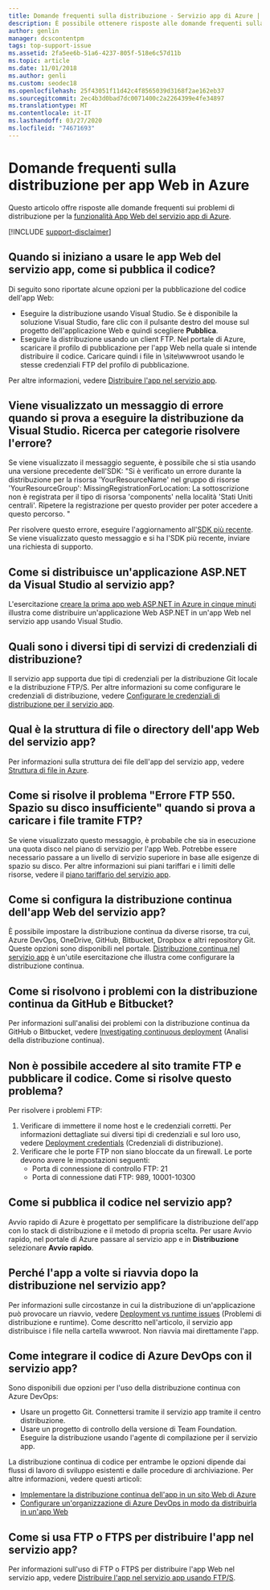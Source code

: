 ```yaml
---
title: Domande frequenti sulla distribuzione - Servizio app di Azure | Microsoft Docs
description: È possibile ottenere risposte alle domande frequenti sulla distribuzione per la funzionalità App Web del servizio app di Azure.
author: genlin
manager: dcscontentpm
tags: top-support-issue
ms.assetid: 2fa5ee6b-51a6-4237-805f-518e6c57d11b
ms.topic: article
ms.date: 11/01/2018
ms.author: genli
ms.custom: seodec18
ms.openlocfilehash: 25f43051f11d42c4f8565039d3168f2ae162eb37
ms.sourcegitcommit: 2ec4b3d0bad7dc0071400c2a2264399e4fe34897
ms.translationtype: MT
ms.contentlocale: it-IT
ms.lasthandoff: 03/27/2020
ms.locfileid: "74671693"
---
```

# <a name="deployment-faqs-for-web-apps-in-azure"></a>Domande frequenti sulla distribuzione per app Web in Azure

Questo articolo offre risposte alle domande frequenti sui problemi di distribuzione per la [funzionalità App Web del servizio app di Azure](https://azure.microsoft.com/services/app-service/web/).

[!INCLUDE [support-disclaimer](../../includes/support-disclaimer.md)]

## <a name="i-am-just-getting-started-with-app-service-web-apps-how-do-i-publish-my-code"></a>Quando si iniziano a usare le app Web del servizio app, come si pubblica il codice?

Di seguito sono riportate alcune opzioni per la pubblicazione del codice dell'app Web:

*   Eseguire la distribuzione usando Visual Studio. Se è disponibile la soluzione Visual Studio, fare clic con il pulsante destro del mouse sul progetto dell'applicazione Web e quindi scegliere **Pubblica**.
*   Eseguire la distribuzione usando un client FTP. Nel portale di Azure, scaricare il profilo di pubblicazione per l'app Web nella quale si intende distribuire il codice. Caricare quindi i file in \site\wwwroot usando le stesse credenziali FTP del profilo di pubblicazione.

Per altre informazioni, vedere [Distribuire l'app nel servizio app](deploy-local-git.md).

## <a name="i-see-an-error-message-when-i-try-to-deploy-from-visual-studio-how-do-i-resolve-this-error"></a>Viene visualizzato un messaggio di errore quando si prova a eseguire la distribuzione da Visual Studio. Ricerca per categorie risolvere l'errore?

Se viene visualizzato il messaggio seguente, è possibile che si stia usando una versione precedente dell'SDK: "Si è verificato un errore durante la distribuzione per la risorsa 'YourResourceName' nel gruppo di risorse 'YourResourceGroup': MissingRegistrationForLocation: La sottoscrizione non è registrata per il tipo di risorsa 'components' nella località 'Stati Uniti centrali'. Ripetere la registrazione per questo provider per poter accedere a questo percorso. " 

Per risolvere questo errore, eseguire l'aggiornamento all'[SDK più recente](https://azure.microsoft.com/downloads/). Se viene visualizzato questo messaggio e si ha l'SDK più recente, inviare una richiesta di supporto.

## <a name="how-do-i-deploy-an-aspnet-application-from-visual-studio-to-app-service"></a>Come si distribuisce un'applicazione ASP.NET da Visual Studio al servizio app?
<a id="deployasp"></a>

L'esercitazione [creare la prima app web ASP.NET in Azure in cinque minuti](app-service-web-get-started-dotnet.md) illustra come distribuire un'applicazione Web ASP.NET in un'app Web nel servizio app usando Visual Studio.

## <a name="what-are-the-different-types-of-deployment-credentials"></a>Quali sono i diversi tipi di servizi di credenziali di distribuzione?

Il servizio app supporta due tipi di credenziali per la distribuzione Git locale e la distribuzione FTP/S. Per altre informazioni su come configurare le credenziali di distribuzione, vedere [Configurare le credenziali di distribuzione per il servizio app](deploy-configure-credentials.md).

## <a name="what-is-the-file-or-directory-structure-of-my-app-service-web-app"></a>Qual è la struttura di file o directory dell'app Web del servizio app?

Per informazioni sulla struttura dei file dell'app del servizio app, vedere [Struttura di file in Azure](https://github.com/projectkudu/kudu/wiki/File-structure-on-azure).

## <a name="how-do-i-resolve-ftp-error-550---there-is-not-enough-space-on-the-disk-when-i-try-to-ftp-my-files"></a>Come si risolve il problema "Errore FTP 550. Spazio su disco insufficiente" quando si prova a caricare i file tramite FTP?

Se viene visualizzato questo messaggio, è probabile che sia in esecuzione una quota disco nel piano di servizio per l'app Web. Potrebbe essere necessario passare a un livello di servizio superiore in base alle esigenze di spazio su disco. Per altre informazioni sui piani tariffari e i limiti delle risorse, vedere il [piano tariffario del servizio app](https://azure.microsoft.com/pricing/details/app-service/).

## <a name="how-do-i-set-up-continuous-deployment-for-my-app-service-web-app"></a>Come si configura la distribuzione continua dell'app Web del servizio app?

È possibile impostare la distribuzione continua da diverse risorse, tra cui, Azure DevOps, OneDrive, GitHub, Bitbucket, Dropbox e altri repository Git. Queste opzioni sono disponibili nel portale. [Distribuzione continua nel servizio app](deploy-continuous-deployment.md) è un'utile esercitazione che illustra come configurare la distribuzione continua.

## <a name="how-do-i-troubleshoot-issues-with-continuous-deployment-from-github-and-bitbucket"></a>Come si risolvono i problemi con la distribuzione continua da GitHub e Bitbucket?

Per informazioni sull'analisi dei problemi con la distribuzione continua da GitHub o Bitbucket, vedere [Investigating continuous deployment](https://github.com/projectkudu/kudu/wiki/Investigating-continuous-deployment) (Analisi della distribuzione continua).

## <a name="i-cant-ftp-to-my-site-and-publish-my-code-how-do-i-resolve-this-issue"></a>Non è possibile accedere al sito tramite FTP e pubblicare il codice. Come si risolve questo problema?

Per risolvere i problemi FTP:

1. Verificare di immettere il nome host e le credenziali corretti. Per informazioni dettagliate sui diversi tipi di credenziali e sul loro uso, vedere [Deployment credentials](https://github.com/projectkudu/kudu/wiki/Deployment-credentials) (Credenziali di distribuzione).
2. Verificare che le porte FTP non siano bloccate da un firewall. Le porte devono avere le impostazioni seguenti:
    * Porta di connessione di controllo FTP: 21
    * Porta di connessione dati FTP: 989, 10001-10300

## <a name="how-do-i-publish-my-code-to-app-service"></a>Come si pubblica il codice nel servizio app?

Avvio rapido di Azure è progettato per semplificare la distribuzione dell'app con lo stack di distribuzione e il metodo di propria scelta. Per usare Avvio rapido, nel portale di Azure passare al servizio app e in **Distribuzione** selezionare **Avvio rapido**.

## <a name="why-does-my-app-sometimes-restart-after-deployment-to-app-service"></a>Perché l'app a volte si riavvia dopo la distribuzione nel servizio app?

Per informazioni sulle circostanze in cui la distribuzione di un'applicazione può provocare un riavvio, vedere [Deployment vs runtime issues](https://github.com/projectkudu/kudu/wiki/Deployment-vs-runtime-issues#deployments-and-web-app-restarts") (Problemi di distribuzione e runtime). Come descritto nell'articolo, il servizio app distribuisce i file nella cartella wwwroot. Non riavvia mai direttamente l'app.

## <a name="how-do-i-integrate-azure-devops-code-with-app-service"></a>Come integrare il codice di Azure DevOps con il servizio app?

Sono disponibili due opzioni per l'uso della distribuzione continua con Azure DevOps:

*   Usare un progetto Git. Connettersi tramite il servizio app tramite il centro distribuzione.
*   Usare un progetto di controllo della versione di Team Foundation. Eseguire la distribuzione usando l'agente di compilazione per il servizio app.

La distribuzione continua di codice per entrambe le opzioni dipende dai flussi di lavoro di sviluppo esistenti e dalle procedure di archiviazione. Per altre informazioni, vedere questi articoli: 

*   [Implementare la distribuzione continua dell'app in un sito Web di Azure](https://www.visualstudio.com/docs/release/examples/azure/azure-web-apps-from-build-and-release-hubs)
*   [Configurare un'organizzazione di Azure DevOps in modo da distribuirla in un'app Web](https://github.com/projectkudu/kudu/wiki/Setting-up-a-VSTS-account-so-it-can-deploy-to-a-Web-App)

## <a name="how-do-i-use-ftp-or-ftps-to-deploy-my-app-to-app-service"></a>Come si usa FTP o FTPS per distribuire l'app nel servizio app?

Per informazioni sull'uso di FTP o FTPS per distribuire l'app Web nel servizio app, vedere [Distribuire l'app nel servizio app usando FTP/S](deploy-ftp.md).
